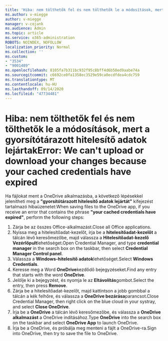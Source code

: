 ```yaml
---
title: 'Hiba: nem tölthetők fel és nem tölthetők le a módosítások, mert a gyorsítótárazott hitelesítő adatok lejártak'
ms.author: v-miegge
author: v-miegge
manager: v-cojank
ms.audience: Admin
ms.topic: article
ms.service: o365-administration
ROBOTS: NOINDEX, NOFOLLOW
localization_priority: Normal
ms.collection: ''
ms.custom:
- "3534"
- "9001489"
ms.openlocfilehash: 8105fa7b311bc932f95c8bff4d6b58ed9aabe74a
ms.sourcegitcommit: c6692ce0fa1358ec3529e59ca0ecdfdea4cdc759
ms.translationtype: MT
ms.contentlocale: hu-HU
ms.lasthandoff: 09/14/2020
ms.locfileid: "47734481"
---
```

# <a name="error-we-cant-upload-or-download-your-changes-because-your-cached-credentials-have-expired"></a><span data-ttu-id="70f79-102">Hiba: nem tölthetők fel és nem tölthetők le a módosítások, mert a gyorsítótárazott hitelesítő adatok lejártak</span><span class="sxs-lookup"><span data-stu-id="70f79-102">Error: We can't upload or download your changes because your cached credentials have expired</span></span>

<span data-ttu-id="70f79-103">Ha fájlokat ment a OneDrive alkalmazásba, a következő lépésekkel jelenítheti meg a **"gyorsítótárazott hitelesítő adatok lejártát"** kifejezést tartalmazó hibaüzenetet:</span><span class="sxs-lookup"><span data-stu-id="70f79-103">When saving files to the OneDrive app, if you receive an error that contains the phrase **"your cached credentials have expired"**, perform the following steps:</span></span>

1. <span data-ttu-id="70f79-104">Zárja be az összes Office-alkalmazást.</span><span class="sxs-lookup"><span data-stu-id="70f79-104">Close all Office applications.</span></span>
1. <span data-ttu-id="70f79-105">Nyissa meg a hitelesítőadat-kezelőt, írja be a **hitelesítőadat-kezelőt** a tálcán lévő keresőmezőbe, majd válassza a **Hitelesítőadat-kezelő Vezérlőpult**lehetőséget.</span><span class="sxs-lookup"><span data-stu-id="70f79-105">Open Credential Manager, and type **credential manager** in the search box on the taskbar, then select **Credential Manager Control panel**.</span></span>
1. <span data-ttu-id="70f79-106">Válassza a **Windows-hitelesítő adatok**lehetőséget.</span><span class="sxs-lookup"><span data-stu-id="70f79-106">Select **Windows Credentials**.</span></span>
1. <span data-ttu-id="70f79-107">Keresse meg a Word **OneDrive**kezdődő bejegyzéseket.</span><span class="sxs-lookup"><span data-stu-id="70f79-107">Find any entry that starts with the word **OneDrive**.</span></span>
1. <span data-ttu-id="70f79-108">Jelölje ki a bejegyzést, és nyomja le az **Eltávolítás**gombot.</span><span class="sxs-lookup"><span data-stu-id="70f79-108">Select the entry, then press **Remove**.</span></span>
1. <span data-ttu-id="70f79-109">Zárja be a hitelesítőadat-kezelőt, majd kattintson a jobb gombbal a tálcán a kék felhőre, és válassza a **OneDrive bezárása**parancsot.</span><span class="sxs-lookup"><span data-stu-id="70f79-109">Close Credential Manager, then right click on the blue cloud in your systray, and select **Close OneDrive**.</span></span>
1. <span data-ttu-id="70f79-110">Írja be a **OneDrive** a tálcán lévő keresőmezőbe, és válassza a **OneDrive alkalmazást** a OneDrive indításához.</span><span class="sxs-lookup"><span data-stu-id="70f79-110">Type **OneDrive** into the search box on the taskbar and select **OneDrive App** to launch OneDrive.</span></span>
1. <span data-ttu-id="70f79-111">Írja be a OneDrive, és próbálja meg menteni a fájlt a OneDrive-ra.</span><span class="sxs-lookup"><span data-stu-id="70f79-111">Sign into OneDrive, then try to save the file to OneDrive.</span></span>
